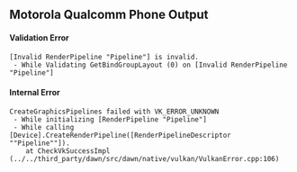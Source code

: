 ## Motorola Qualcomm Phone Output

#### Validation Error

```
[Invalid RenderPipeline "Pipeline"] is invalid.
 - While Validating GetBindGroupLayout (0) on [Invalid RenderPipeline "Pipeline"]
```

#### Internal Error

```
CreateGraphicsPipelines failed with VK_ERROR_UNKNOWN
 - While initializing [RenderPipeline "Pipeline"]
 - While calling [Device].CreateRenderPipeline([RenderPipelineDescriptor ""Pipeline""]).
    at CheckVkSuccessImpl (../../third_party/dawn/src/dawn/native/vulkan/VulkanError.cpp:106)
```
